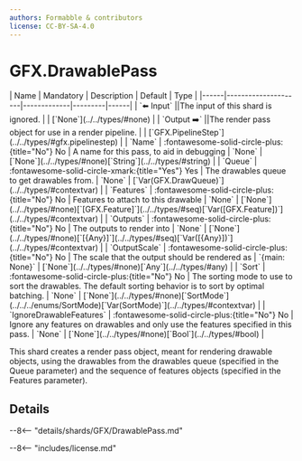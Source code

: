 ```yaml
---
authors: Formabble & contributors
license: CC-BY-SA-4.0
---
```



# GFX.DrawablePass

<div class="sh-parameters" markdown="1">
| Name | Mandatory | Description | Default | Type |
|------|---------------------|-------------|---------|------|
| `⬅️ Input` ||The input of this shard is ignored. | | [`None`](../../types/#none) |
| `Output ➡️` ||The render pass object for use in a render pipeline. | | [`GFX.PipelineStep`](../../types/#gfx.pipelinestep) |
| `Name` | :fontawesome-solid-circle-plus:{title="No"} No  | A name for this pass, to aid in debugging | `None` | [`None`](../../types/#none)[`String`](../../types/#string) |
| `Queue` | :fontawesome-solid-circle-xmark:{title="Yes"} Yes  | The drawables queue to get drawables from. | `None` | [`Var(GFX.DrawQueue)`](../../types/#contextvar) |
| `Features` | :fontawesome-solid-circle-plus:{title="No"} No  | Features to attach to this drawable | `None` | [`None`](../../types/#none)[`[GFX.Feature]`](../../types/#seq)[`Var([GFX.Feature])`](../../types/#contextvar) |
| `Outputs` | :fontawesome-solid-circle-plus:{title="No"} No  | The outputs to render into | `None` | [`None`](../../types/#none)[`[{Any}]`](../../types/#seq)[`Var([{Any}])`](../../types/#contextvar) |
| `OutputScale` | :fontawesome-solid-circle-plus:{title="No"} No  | The scale that the output should be rendered as | `{main: None}` | [`None`](../../types/#none)[`Any`](../../types/#any) |
| `Sort` | :fontawesome-solid-circle-plus:{title="No"} No  | The sorting mode to use to sort the drawables. The default sorting behavior is to sort by optimal batching. | `None` | [`None`](../../types/#none)[`SortMode`](../../../enums/SortMode)[`Var(SortMode)`](../../types/#contextvar) |
| `IgnoreDrawableFeatures` | :fontawesome-solid-circle-plus:{title="No"} No  | Ignore any features on drawables and only use the features specified in this pass. | `None` | [`None`](../../types/#none)[`Bool`](../../types/#bool) |

</div>

This shard creates a render pass object, meant for rendering drawable objects, using the drawables from the drawables queue (specified in the Queue parameter) and the sequence of features objects (specified in the Features parameter).

## Details

--8<-- "details/shards/GFX/DrawablePass.md"


--8<-- "includes/license.md"


